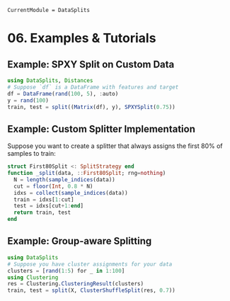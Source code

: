 ```@meta
CurrentModule = DataSplits
```

# 06. Examples & Tutorials

## Example: SPXY Split on Custom Data

```julia
using DataSplits, Distances
# Suppose `df` is a DataFrame with features and target
df = DataFrame(rand(100, 5), :auto)
y = rand(100)
train, test = split((Matrix(df), y), SPXYSplit(0.75))
```

## Example: Custom Splitter Implementation

Suppose you want to create a splitter that always assigns the first 80% of samples to train:

```julia
struct First80Split <: SplitStrategy end
function _split(data, ::First80Split; rng=nothing)
  N = length(sample_indices(data))
  cut = floor(Int, 0.8 * N)
  idxs = collect(sample_indices(data))
  train = idxs[1:cut]
  test = idxs[cut+1:end]
  return train, test
end
```

## Example: Group-aware Splitting

```julia
using DataSplits
# Suppose you have cluster assignments for your data
clusters = [rand(1:5) for _ in 1:100]
using Clustering
res = Clustering.ClusteringResult(clusters)
train, test = split(X, ClusterShuffleSplit(res, 0.7))
```
